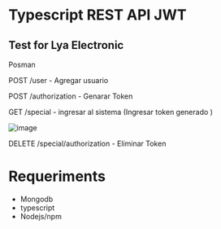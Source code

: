 # Typescript REST API JWT

## Test for Lya Electronic
Posman

POST /user - Agregar usuario

POST /authorization - Genarar Token

GET /special - ingresar al sistema (Ingresar token generado )

![image](https://user-images.githubusercontent.com/55627800/127211100-7e28ef73-d8f8-4e88-8605-8af3dbbbe921.png)

DELETE /special/authorization - Eliminar Token


# Requeriments
* Mongodb
* typescript
* Nodejs/npm
